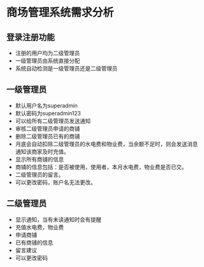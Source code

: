 # 商场管理系统需求分析

## 登录注册功能
* 注册的用户均为二级管理员
* 一级管理员由系统直接分配
* 系统自动检测是一级管理员还是二级管理员

## 一级管理员
* 默认用户名为superadmin
* 默认密码为superadmin123
* 可以给所有二级管理员发送通知
* 审核二级管理员申请的商铺
* 删除二级管理员已有的商铺
* 月底会自动扣除二级管理员的水电费和物业费，当余额不足时，则会发送消息通知该商家及时充值。
* 显示所有商铺的信息
* 商铺的信息包括：是否被使用，使用者，本月水电费，物业费是否已交。
* 二级管理员的留言。
* 可以更改密码，账户名无法更改。
##  二级管理员
* 显示通知，当有未读通知时会有提醒
* 充值水电费，物业费
* 申请商铺
* 已有商铺的信息
* 留言建议
* 可以更改密码